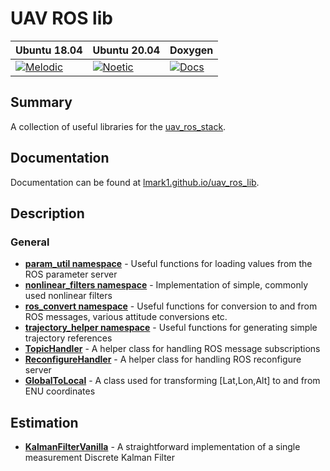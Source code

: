 # UAV ROS lib

| Ubuntu 18.04  | Ubuntu 20.04| Doxygen |
|---------------------------------------------------------------------------------------------------------------------------------|--------------------------------------------------------------------------------------------------------------------------------|--------------------------------------------------------------------------------------------------------------------------------|
 [![Melodic](https://github.com/lmark1/uav_ros_lib/workflows/Melodic/badge.svg)](https://github.com/lmark1/uav_ros_lib/actions) | [![Noetic](https://github.com/lmark1/uav_ros_lib/workflows/Noetic/badge.svg)](https://github.com/lmark1/uav_ros_lib/actions) | [![Docs](https://github.com/lmark1/uav_ros_lib/workflows/Docs/badge.svg)](https://github.com/lmark1/uav_ros_lib/actions) |

## Summary

A collection of useful libraries for the [uav_ros_stack](https://github.com/lmark1/uav_ros_stack).

## Documentation

Documentation can be found at [lmark1.github.io/uav_ros_lib](https://lmark1.github.io/uav_ros_lib/).
## Description

### General
* **[param_util namespace](https://github.com/lmark1/uav_ros_lib/tree/main/include/uav_ros_lib/param_util.hpp)** - Useful functions for loading values from the ROS parameter server
* **[nonlinear_filters namespace](https://github.com/lmark1/uav_ros_lib/tree/main/include/uav_ros_lib/nonlinear_filters.hpp)** - Implementation of simple, commonly used nonlinear filters
* **[ros_convert namespace](https://github.com/lmark1/uav_ros_lib/tree/main/include/ros_convert.hpp)** - Useful functions for conversion to and from ROS messages, various attitude conversions etc.
* **[trajectory_helper namespace](https://github.com/lmark1/uav_ros_lib/tree/main/include/uav_ros_lib/trajectory/trajectory_helper.hpp)** - Useful functions for generating simple trajectory references
* **[TopicHandler](https://github.com/lmark1/uav_ros_lib/tree/main/include/uav_ros_lib/topic_handler.hpp)** - A helper class for handling ROS message subscriptions
* **[ReconfigureHandler](https://github.com/lmark1/uav_ros_lib/tree/main/include/uav_ros_lib/reconfigure_handler.hpp)** - A helper class for handling ROS reconfigure server
* **[GlobalToLocal](https://github.com/lmark1/uav_ros_lib/tree/main/include/global_to_local.hpp)** - A class used for transforming [Lat,Lon,Alt] to and from ENU coordinates


## Estimation
* **[KalmanFilterVanilla](https://github.com/lmark1/uav_ros_lib/tree/main/include/uav_ros_lib/estimation/kalman_filter_vanilla.hpp)** - A straightforward implementation of a single measurement Discrete Kalman Filter